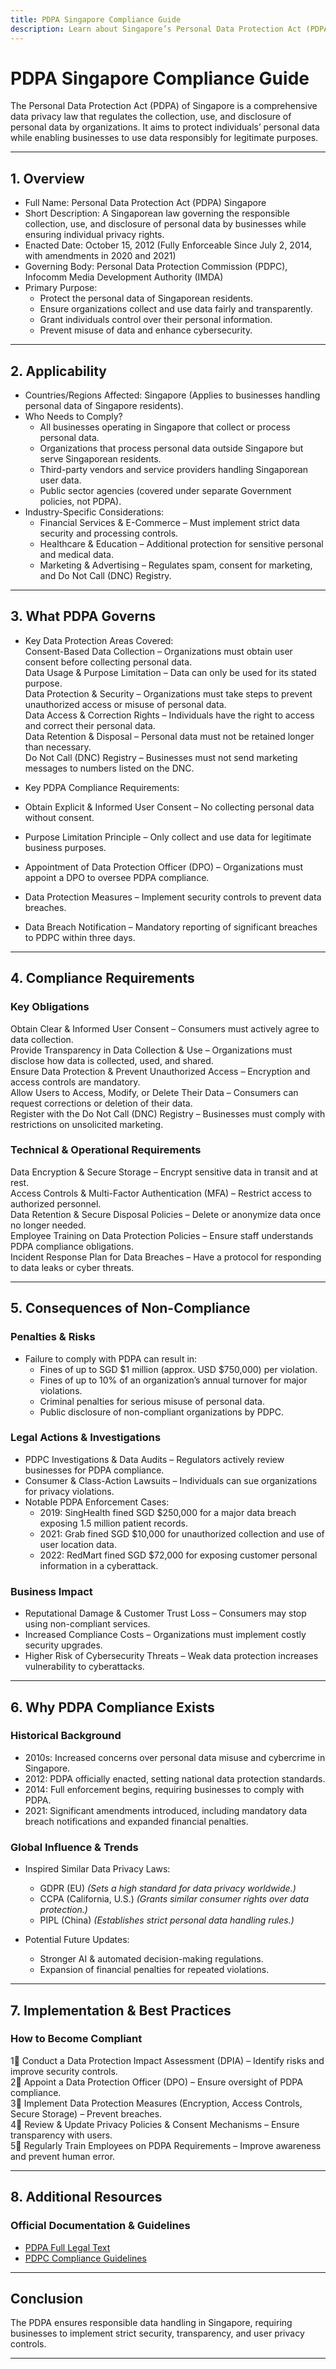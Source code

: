 ```yaml
---
title: PDPA Singapore Compliance Guide
description: Learn about Singapore’s Personal Data Protection Act (PDPA), its requirements, enforcement, and best practices for protecting personal data.
---
```


# PDPA Singapore Compliance Guide
The Personal Data Protection Act (PDPA) of Singapore is a comprehensive data privacy law that regulates the collection, use, and disclosure of personal data by organizations. It aims to protect individuals’ personal data while enabling businesses to use data responsibly for legitimate purposes.

---

## 1. Overview
- Full Name: Personal Data Protection Act (PDPA) Singapore  
- Short Description: A Singaporean law governing the responsible collection, use, and disclosure of personal data by businesses while ensuring individual privacy rights.  
- Enacted Date: October 15, 2012 (Fully Enforceable Since July 2, 2014, with amendments in 2020 and 2021)  
- Governing Body: Personal Data Protection Commission (PDPC), Infocomm Media Development Authority (IMDA)  
- Primary Purpose:  
  - Protect the personal data of Singaporean residents.  
  - Ensure organizations collect and use data fairly and transparently.  
  - Grant individuals control over their personal information.  
  - Prevent misuse of data and enhance cybersecurity.  

---

## 2. Applicability
- Countries/Regions Affected: Singapore (Applies to businesses handling personal data of Singapore residents).  
- Who Needs to Comply?  
  - All businesses operating in Singapore that collect or process personal data.  
  - Organizations that process personal data outside Singapore but serve Singaporean residents.  
  - Third-party vendors and service providers handling Singaporean user data.  
  - Public sector agencies (covered under separate Government policies, not PDPA).  
- Industry-Specific Considerations:  
  - Financial Services & E-Commerce – Must implement strict data security and processing controls.  
  - Healthcare & Education – Additional protection for sensitive personal and medical data.  
  - Marketing & Advertising – Regulates spam, consent for marketing, and Do Not Call (DNC) Registry.  

---

## 3. What PDPA Governs
- Key Data Protection Areas Covered:  
   Consent-Based Data Collection – Organizations must obtain user consent before collecting personal data.  
   Data Usage & Purpose Limitation – Data can only be used for its stated purpose.  
   Data Protection & Security – Organizations must take steps to prevent unauthorized access or misuse of personal data.  
   Data Access & Correction Rights – Individuals have the right to access and correct their personal data.  
   Data Retention & Disposal – Personal data must not be retained longer than necessary.  
   Do Not Call (DNC) Registry – Businesses must not send marketing messages to numbers listed on the DNC.  

- Key PDPA Compliance Requirements:  
- Obtain Explicit & Informed User Consent – No collecting personal data without consent.  
- Purpose Limitation Principle – Only collect and use data for legitimate business purposes.  
- Appointment of Data Protection Officer (DPO) – Organizations must appoint a DPO to oversee PDPA compliance.  
- Data Protection Measures – Implement security controls to prevent data breaches.  
- Data Breach Notification – Mandatory reporting of significant breaches to PDPC within three days.  

---

## 4. Compliance Requirements
### Key Obligations
 Obtain Clear & Informed User Consent – Consumers must actively agree to data collection.  
 Provide Transparency in Data Collection & Use – Organizations must disclose how data is collected, used, and shared.  
 Ensure Data Protection & Prevent Unauthorized Access – Encryption and access controls are mandatory.  
 Allow Users to Access, Modify, or Delete Their Data – Consumers can request corrections or deletion of their data.  
 Register with the Do Not Call (DNC) Registry – Businesses must comply with restrictions on unsolicited marketing.  

### Technical & Operational Requirements
 Data Encryption & Secure Storage – Encrypt sensitive data in transit and at rest.  
 Access Controls & Multi-Factor Authentication (MFA) – Restrict access to authorized personnel.  
 Data Retention & Secure Disposal Policies – Delete or anonymize data once no longer needed.  
 Employee Training on Data Protection Policies – Ensure staff understands PDPA compliance obligations.  
 Incident Response Plan for Data Breaches – Have a protocol for responding to data leaks or cyber threats.  

---

## 5. Consequences of Non-Compliance
### Penalties & Risks
- Failure to comply with PDPA can result in:  
  - Fines of up to SGD $1 million (approx. USD $750,000) per violation.  
  - Fines of up to 10% of an organization’s annual turnover for major violations.  
  - Criminal penalties for serious misuse of personal data.  
  - Public disclosure of non-compliant organizations by PDPC.  

### Legal Actions & Investigations
- PDPC Investigations & Data Audits – Regulators actively review businesses for PDPA compliance.  
- Consumer & Class-Action Lawsuits – Individuals can sue organizations for privacy violations.  
- Notable PDPA Enforcement Cases:  
  - 2019: SingHealth fined SGD $250,000 for a major data breach exposing 1.5 million patient records.  
  - 2021: Grab fined SGD $10,000 for unauthorized collection and use of user location data.  
  - 2022: RedMart fined SGD $72,000 for exposing customer personal information in a cyberattack.  

### Business Impact
- Reputational Damage & Customer Trust Loss – Consumers may stop using non-compliant services.  
- Increased Compliance Costs – Organizations must implement costly security upgrades.  
- Higher Risk of Cybersecurity Threats – Weak data protection increases vulnerability to cyberattacks.  

---

## 6. Why PDPA Compliance Exists
### Historical Background
- 2010s: Increased concerns over personal data misuse and cybercrime in Singapore.  
- 2012: PDPA officially enacted, setting national data protection standards.  
- 2014: Full enforcement begins, requiring businesses to comply with PDPA.  
- 2021: Significant amendments introduced, including mandatory data breach notifications and expanded financial penalties.  

### Global Influence & Trends
- Inspired Similar Data Privacy Laws:  
  - GDPR (EU) *(Sets a high standard for data privacy worldwide.)*  
  - CCPA (California, U.S.) *(Grants similar consumer rights over data protection.)*  
  - PIPL (China) *(Establishes strict personal data handling rules.)*  

- Potential Future Updates:  
  - Stronger AI & automated decision-making regulations.  
  - Expansion of financial penalties for repeated violations.  

---

## 7. Implementation & Best Practices
### How to Become Compliant
1⃣ Conduct a Data Protection Impact Assessment (DPIA) – Identify risks and improve security controls.  
2⃣ Appoint a Data Protection Officer (DPO) – Ensure oversight of PDPA compliance.  
3⃣ Implement Data Protection Measures (Encryption, Access Controls, Secure Storage) – Prevent breaches.  
4⃣ Review & Update Privacy Policies & Consent Mechanisms – Ensure transparency with users.  
5⃣ Regularly Train Employees on PDPA Requirements – Improve awareness and prevent human error.  

---

## 8. Additional Resources
### Official Documentation & Guidelines
- [ PDPA Full Legal Text](https://www.pdpc.gov.sg/legislation-and-guidelines)  
- [ PDPC Compliance Guidelines](https://www.pdpc.gov.sg/guidelines-and-consultation)  

---

## Conclusion
The PDPA ensures responsible data handling in Singapore, requiring businesses to implement strict security, transparency, and user privacy controls.

---
